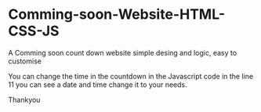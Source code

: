 # Comming-soon-Website-HTML-CSS-JS
A Comming soon count down website simple desing and logic, easy to customise

You can change the time in the countdown in the Javascript code
in the line 11 you can see a date and time change it to your needs.

Thankyou
